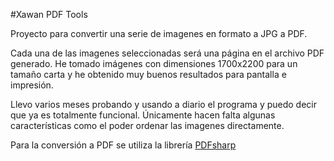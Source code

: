 #Xawan PDF Tools

Proyecto para convertir una serie de imagenes en formato a JPG a PDF.

Cada una de las imagenes seleccionadas será una página en el archivo PDF generado. He tomado imágenes con dimensiones 1700x2200 para un tamaño carta y he obtenido muy buenos resultados para pantalla e impresión.

Llevo varios meses probando y usando a diario el programa y puedo decir que ya es totalmente funcional. Únicamente hacen falta algunas características como el poder ordenar las imagenes directamente.

Para la conversión a PDF se utiliza la librería [PDFsharp](http://www.pdfsharp.com/PDFsharp/)
